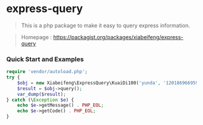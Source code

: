 # express-query

> This is a php package to make it easy to query express information.

> Homepage : https://packagist.org/packages/xiabeifeng/express-query

### Quick Start and Examples

```php
require 'vendor/autoload.php';
try {
    $obj = new Xiabeifeng\ExpressQuery\KuaiDi100('yunda', '1201869669591');
    $result = $obj->query();
    var_dump($result);
} catch (\Exception $e) {
    echo $e->getMessage() . PHP_EOL;
    echo $e->getCode() . PHP_EOL;
}
```


